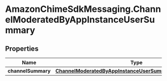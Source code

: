 # AmazonChimeSdkMessaging.ChannelModeratedByAppInstanceUserSummary

## Properties

Name | Type | Description | Notes
------------ | ------------- | ------------- | -------------
**channelSummary** | [**ChannelModeratedByAppInstanceUserSummaryChannelSummary**](ChannelModeratedByAppInstanceUserSummaryChannelSummary.md) |  | [optional] 


